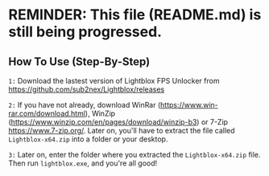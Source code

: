 # REMINDER: This file (README.md) is still being progressed.

## How To Use (Step-By-Step)

``1:`` Download the lastest version of Lightblox FPS Unlocker from https://github.com/sub2nex/Lightblox/releases

``2:`` If you have not already, download WinRar (https://www.win-rar.com/download.html), WinZip (https://www.winzip.com/en/pages/download/winzip-b3) or 7-Zip https://www.7-zip.org/. Later on, you'll have to extract the file called `Lightblox-x64.zip` into a folder or your desktop.

``3:`` Later on, enter the folder where you extracted the `Lightblox-x64.zip` file. Then run ``lightblox.exe``, and you're all good!
